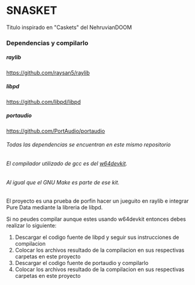 # SNASKET
Titulo inspirado en "Caskets" del NehruvianDOOM



### Dependencias y compilarlo
##### raylib
<https://github.com/raysan5/raylib>
##### libpd
<https://github.com/libpd/libpd>
##### portaudio
<https://github.com/PortAudio/portaudio>

###### Todas las dependencias se encuentran en este mismo repositorio
###### El compilador utilizado de gcc es del [w64devkit](https://github.com/skeeto/w64devkit).
###### Al igual que el GNU Make es parte de ese kit.

El proyecto es una prueba de porfin hacer un jueguito en raylib e integrar Pure Data mediante la libreria de libpd. 

Si no peudes compilar aunque estes usando w64devkit entonces debes
realizar lo siguiente:
1. Descargar el codigo fuente de libpd y seguir sus instrucciones de compilacion
2. Colocar los archivos resultado de la compilacion en sus respectivas carpetas en este proyecto
3. Descargar el codigo fuente de portaudio y compilarlo
4. Colocar los archivos resultado de la compilacion en sus respectivas carpetas en este proyecto   
